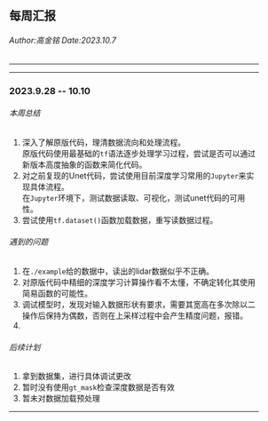 <style type="text/css" rel="stylesheet">
div {
  max-width: 450px;
  margin: 0 auto;
}
</style>
<div>

## 每周汇报
###### *Author:高金铭 Date:2023.10.7*
***
***
### **2023**.9.28 -- 10.10
###### 本周总结
1. 深入了解原版代码，理清数据流向和处理流程。   
原版代码使用最基础的`tf`语法逐步处理学习过程，尝试是否可以通过新版本高度抽象的函数来简化代码。
2. 对之前复现的Unet代码，尝试使用目前深度学习常用的`Jupyter`来实现具体流程。   
在`Jupyter`环境下，测试数据读取、可视化，测试unet代码的可用性。
3. 尝试使用`tf.dataset()`函数加载数据，重写读数据过程。

###### 遇到的问题
1. 在`./example`给的数据中，读出的lidar数据似乎不正确。   
2. 对原版代码中精细的深度学习计算操作看不太懂，不确定转化其使用简易函数的可能性。
3. 调试模型时，发现对输入数据形状有要求，需要其宽高在多次除以二操作后保持为偶数，否则在上采样过程中会产生精度问题，报错。
4. 


###### 后续计划
1. 拿到数据集，进行具体调试更改
2. 暂时没有使用`gt_mask`检查深度数据是否有效
3. 暂未对数据加载预处理
***

</div>



